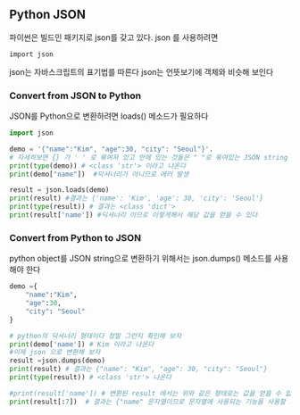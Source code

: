 ## Python JSON
파이썬은 빌드인 패키지로 json를 갖고 있다. json 를 사용하려면 
```
import json
```
json는 자바스크립트의 표기법를 따른다 
json는 언뜻보기에 객체와 비슷해 보인다 

### Convert from JSON to Python
JSON를 Python으로 변환하려면 loads() 메소드가 필요하다   

``` python
import json

demo = '{"name":"Kim", "age":30, "city": "Seoul"}'. 
# 자세히보면 {} 가 ' ' 로 묶여져 있고 안에 있는 것들은 " "로 묶여있는 JSON string 이다
print(type(demo)) # <class 'str'> 이라고 나온다
print(demo["name"])  #딕셔너리가 아니므로 에러 발생

result = json.loads(demo)
print(result) #결과는 {'name': 'Kim', 'age': 30, 'city': 'Seoul'}
print(type(result)) # 결과는 <class 'dict'>
print(result['name']) #딕셔너리 이므로 이렇게해서 해당 값을 얻을 수 있다

```


### Convert from Python to JSON
python object를 JSON string으로 변환하기 위해서는 json.dumps() 메소드를 사용해야 한다
``` python
demo ={
    "name":"Kim", 
    "age":30, 
    "city": "Seoul"
}

# python의 딕셔너리 형태이다 정말 그런지 확인해 보자
print(demo['name']) # Kim 이라고 나온다
#이제 json 으로 변환해 보자
result =json.dumps(demo)
print(result) # 결과는 {"name": "Kim", "age": 30, "city": "Seoul"}
print(type(result)) # <class 'str'> 나온다

#print(result['name']) # 변환된 result 에서는 위와 같은 형태로는 값을 얻을 수 없다
print(result[:7])  # 결과는 {"name" 문자열이므로 문자열에 사용되는 기능을 사용할 수 있다

```
